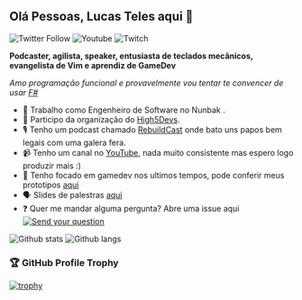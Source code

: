 ## Olá Pessoas, Lucas Teles aqui 👋
![Twitter Follow](https://img.shields.io/twitter/follow/lucasteles42?style=flat-square&color=blueviolet)
![Youtube](https://img.shields.io/youtube/channel/subscribers/UCnI7fLVMhv28rjcUH-fON0w?color=blueviolet&style=flat-square)
![Twitch](https://img.shields.io/twitch/status/LucasTeles42?style=flat-square&color=blueviolet)

**Podcaster, agilista, speaker, entusiasta de teclados mecânicos, evangelista de Vim e aprendiz de GameDev**  

_Amo programação funcional e provavelmente vou tentar te convencer de usar [F#](https://fsharp.org/)_

* 💜  Trabalho como Engenheiro de Software no Nunbak .
* 🙏  Participo da organização do [High5Devs](http://high5devs.com/).
* 🎙  Tenho um podcast chamado [RebuildCast](https://lucasteles.dev/tag/podcast/) onde bato uns papos bem legais com uma galera fera.
* 📹  Tenho um canal no [YouTube](https://www.youtube.com/user/Lucas1teles/featured), nada muito consistente mas espero logo produzir mais :)
* 👾  Tenho focado em gamedev nos ultimos tempos, pode conferir meus prototipos [aqui](https://lucasteles.itch.io/)
* 🗣  Slides de palestras [aqui](https://www.slideshare.net/LucasTeles25)
* ❓  Quer me mandar alguma pergunta? Abre uma issue aqui [![Send your question](https://badgen.net/github/open-issues/lucasteles/lucasteles?color=purple)](https://github.com/lucasteles/lucasteles/issues)


![Github stats](https://github-readme-stats.vercel.app/api?username=lucasteles&theme=synthwave&count_private=true&show_icons=true)
![Github langs](https://github-readme-stats.vercel.app/api/top-langs/?username=lucasteles&theme=synthwave&layout=compact)


### 🏆 GitHub Profile Trophy

[![trophy](https://github-profile-trophy.vercel.app/?username=lucasteles&no-frame=true&theme=synthwave&rank=SECRET,SSS,SS,S,AAA,AA,A)](https://github.com/ryo-ma/github-profile-trophy)
